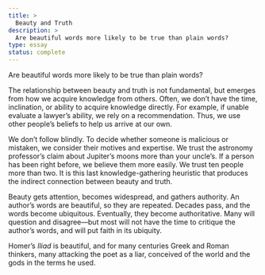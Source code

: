 ```yaml
---
title: >
  Beauty and Truth
description: >
  Are beautiful words more likely to be true than plain words?
type: essay
status: complete
---
```


Are beautiful words more likely to be true than plain words?

The relationship between beauty and truth is not fundamental, but emerges from how we acquire knowledge from others. Often, we don’t have the time, inclination, or ability to acquire knowledge directly. For example, if unable evaluate a lawyer’s ability, we rely on a recommendation. Thus, we use other people’s beliefs to help us arrive at our own.

We don’t follow blindly. To decide whether someone is malicious or mistaken, we consider their motives and expertise. We trust the astronomy professor’s claim about Jupiter’s moons more than your uncle’s. If a person has been right before, we believe them more easily.  We trust ten people more than two. It is this last knowledge-gathering heuristic that produces the indirect connection between beauty and truth.

Beauty gets attention, becomes widespread, and gathers authority. An author’s words are beautiful, so they are repeated. Decades pass, and the words become ubiquitous. Eventually, they become authoritative. Many will question and disagree—but most will not have the time to critique the author’s words, and will put faith in its ubiquity.

Homer’s _Iliad_ is beautiful, and for many centuries Greek and Roman thinkers, many attacking the poet as a liar, conceived of the world and the gods in the terms he used.
